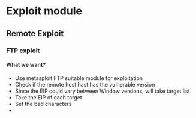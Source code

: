 # Exploit module

## Remote Exploit 

### FTP exploit 

#### What we want? 
- Use metasploit FTP suitable module for exploitation
- Check if the remote host hast has the vulnerable version 
- Since the EIP could vary between Window versions, will take target list
- Take the EIP of each target 
- Set the bad characters
- 